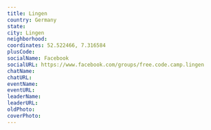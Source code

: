 ```yaml
---
title: Lingen
country: Germany
state: 
city: Lingen
neighborhood: 
coordinates: 52.522466, 7.316584
plusCode:
socialName: Facebook
socialURL: https://www.facebook.com/groups/free.code.camp.lingen
chatName:
chatURL:
eventName:
eventURL:
leaderName:
leaderURL:
oldPhoto: 
coverPhoto:
---
```


